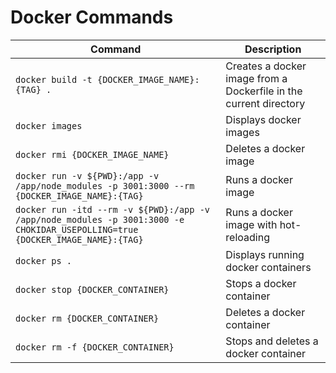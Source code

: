 # Docker Commands

| Command                                                                                                                       | Description                                                       |
| ----------------------------------------------------------------------------------------------------------------------------- | ----------------------------------------------------------------- |
| `docker build -t {DOCKER_IMAGE_NAME}:{TAG} .`                                                                                 | Creates a docker image from a Dockerfile in the current directory |
| `docker images`                                                                                                               | Displays docker images                                            |
| `docker rmi {DOCKER_IMAGE_NAME}`                                                                                              | Deletes a docker image                                            |
| `docker run -v ${PWD}:/app -v /app/node_modules -p 3001:3000 --rm {DOCKER_IMAGE_NAME}:{TAG}`                                  | Runs a docker image                                               |
| `docker run -itd --rm -v ${PWD}:/app -v /app/node_modules -p 3001:3000 -e CHOKIDAR_USEPOLLING=true {DOCKER_IMAGE_NAME}:{TAG}` | Runs a docker image with hot-reloading                            |
| `docker ps .`                                                                                                                 | Displays running docker containers                                |
| `docker stop {DOCKER_CONTAINER}`                                                                                              | Stops a docker container                                          |
| `docker rm {DOCKER_CONTAINER}`                                                                                                | Deletes a docker container                                        |
| `docker rm -f {DOCKER_CONTAINER}`                                                                                             | Stops and deletes a docker container                              |
